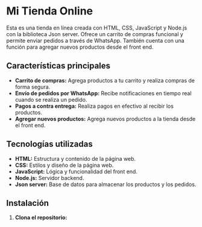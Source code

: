 # Mi Tienda Online

Esta es una tienda en línea creada con HTML, CSS, JavaScript y Node.js con la biblioteca Json server. Ofrece un carrito de compras funcional y permite enviar pedidos a través de WhatsApp. También cuenta con una función para agregar nuevos productos desde el front end.

## Características principales

- **Carrito de compras:** Agrega productos a tu carrito y realiza compras de forma segura.
- **Envío de pedidos por WhatsApp:** Recibe notificaciones en tiempo real cuando se realiza un pedido.
- **Pagos a contra entrega:** Realiza pagos en efectivo al recibir los productos.
- **Agregar nuevos productos:** Agrega nuevos productos a la tienda desde el front end.

## Tecnologías utilizadas

- **HTML:** Estructura y contenido de la página web.
- **CSS:** Estilos y diseño de la página web.
- **JavaScript:** Lógica y funcionalidad del front end.
- **Node.js:** Servidor backend.
- **Json server:** Base de datos para almacenar los productos y los pedidos.

## Instalación

1. **Clona el repositorio:**
